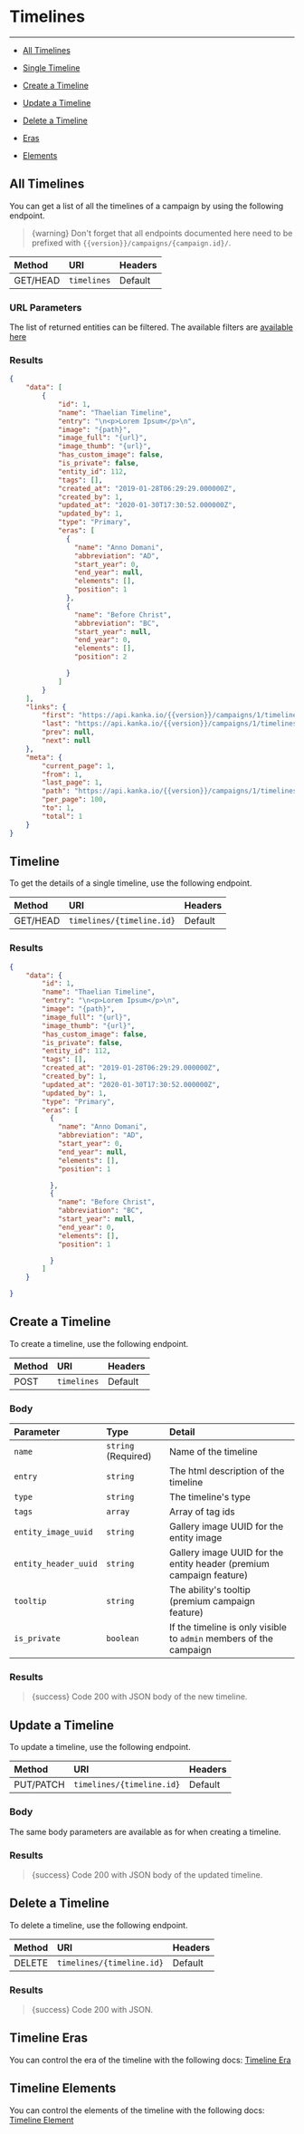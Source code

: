 # Timelines

---

- [All Timelines](#all-timelines)

- [Single Timeline](#timeline)
- [Create a Timeline](#create-timeline)
- [Update a Timeline](#update-timeline)
- [Delete a Timeline](#delete-timeline)
- [Eras](#era)
- [Elements](#element)

<a name="all-timelines"></a>
## All Timelines

You can get a list of all the timelines of a campaign by using the following endpoint.

> {warning} Don't forget that all endpoints documented here need to be prefixed with `{{version}}/campaigns/{campaign.id}/`.


| Method | URI | Headers |
| :- |   :-   |  :-  |
| GET/HEAD | `timelines` | Default |

### URL Parameters

The list of returned entities can be filtered. The available filters are [available here](/api-docs/{{version}}/filters)

### Results
```json
{
    "data": [
        {
            "id": 1,
            "name": "Thaelian Timeline",
            "entry": "\n<p>Lorem Ipsum</p>\n",
            "image": "{path}",
            "image_full": "{url}",
            "image_thumb": "{url}",
            "has_custom_image": false,
            "is_private": false,
            "entity_id": 112,
            "tags": [],
            "created_at": "2019-01-28T06:29:29.000000Z",
            "created_by": 1,
            "updated_at": "2020-01-30T17:30:52.000000Z",
            "updated_by": 1,
            "type": "Primary",
            "eras": [
              {
                "name": "Anno Domani",
                "abbreviation": "AD",
                "start_year": 0,
                "end_year": null,
                "elements": [],
                "position": 1
              },
              {
                "name": "Before Christ",
                "abbreviation": "BC",
                "start_year": null,
                "end_year": 0,
                "elements": [],
                "position": 2

              }
            ]
        }
    ],
    "links": {
        "first": "https://api.kanka.io/{{version}}/campaigns/1/timelines?page=1",
        "last": "https://api.kanka.io/{{version}}/campaigns/1/timelines?page=1",
        "prev": null,
        "next": null
    },
    "meta": {
        "current_page": 1,
        "from": 1,
        "last_page": 1,
        "path": "https://api.kanka.io/{{version}}/campaigns/1/timelines",
        "per_page": 100,
        "to": 1,
        "total": 1
    }
}
```

<a name="timeline"></a>
## Timeline

To get the details of a single timeline, use the following endpoint.

| Method | URI | Headers |
| :- |   :-   |  :-  |
| GET/HEAD | `timelines/{timeline.id}` | Default |

### Results
```json
{
    "data": {
        "id": 1,
        "name": "Thaelian Timeline",
        "entry": "\n<p>Lorem Ipsum</p>\n",
        "image": "{path}",
        "image_full": "{url}",
        "image_thumb": "{url}",
        "has_custom_image": false,
        "is_private": false,
        "entity_id": 112,
        "tags": [],
        "created_at": "2019-01-28T06:29:29.000000Z",
        "created_by": 1,
        "updated_at": "2020-01-30T17:30:52.000000Z",
        "updated_by": 1,
        "type": "Primary",
        "eras": [
          {
            "name": "Anno Domani",
            "abbreviation": "AD",
            "start_year": 0,
            "end_year": null,
            "elements": [],
            "position": 1

          },
          {
            "name": "Before Christ",
            "abbreviation": "BC",
            "start_year": null,
            "end_year": 0,
            "elements": [],
            "position": 1

          }
        ]
    }

}
```


<a name="create-timeline"></a>
## Create a Timeline

To create a timeline, use the following endpoint.

| Method | URI | Headers |
| :- |   :-   |  :-  |
| POST | `timelines` | Default |

### Body

| Parameter | Type | Detail |
| :- |   :-   |  :-  |
| `name` | `string` (Required) | Name of the timeline |
| `entry` | `string` | The html description of the timeline |
| `type` | `string` | The timeline's type |
| `tags` | `array` | Array of tag ids |
| `entity_image_uuid` | `string` | Gallery image UUID for the entity image                                 |
| `entity_header_uuid` | `string` | Gallery image UUID for the entity header (premium campaign feature) |
| `tooltip`            | `string` | The ability\'s tooltip (premium campaign feature)                   |
| `is_private` | `boolean` | If the timeline is only visible to `admin` members of the campaign |

### Results

> {success} Code 200 with JSON body of the new timeline.


<a name="update-timeline"></a>
## Update a Timeline

To update a timeline, use the following endpoint.

| Method | URI | Headers |
| :- |   :-   |  :-  |
| PUT/PATCH | `timelines/{timeline.id}` | Default |

### Body

The same body parameters are available as for when creating a timeline.

### Results

> {success} Code 200 with JSON body of the updated timeline.


<a name="delete-timeline"></a>
## Delete a Timeline

To delete a timeline, use the following endpoint.

| Method | URI | Headers |
| :- |   :-   |  :-  |
| DELETE | `timelines/{timeline.id}` | Default |

### Results

> {success} Code 200 with JSON.

<a name="era"></a>
## Timeline Eras

You can control the era of the timeline with the following docs: [Timeline Era](/api-docs/{{version}}/timeline-eras)

<a name="element"></a>
## Timeline Elements

You can control the elements of the timeline with the following docs: [Timeline Element](/api-docs/{{version}}/timeline-elements)
